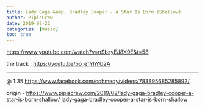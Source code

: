 ```yaml
---
title: Lady Gaga &amp; Bradley Cooper - A Star Is Born (Shallow)
author: PipisCrew
date: 2019-02-22
categories: [music]
toc: true
---
```


https://www.youtube.com/watch?v=nSbzyEJ8X9E&t=58

the track :
https://youtu.be/bo_efYhYU2A

* * *

@ 1:35 
https://www.facebook.com/cohmedy/videos/783895685285892/

origin - https://www.pipiscrew.com/2019/02/lady-gaga-bradley-cooper-a-star-is-born-shallow/ lady-gaga-bradley-cooper-a-star-is-born-shallow